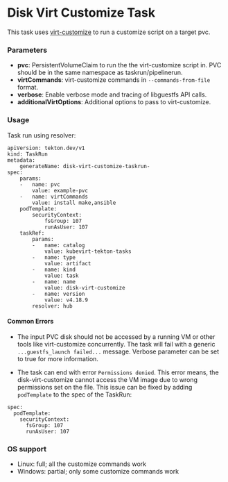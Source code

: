 # Disk Virt Customize Task

This task uses [virt-customize](https://libguestfs.org/virt-customize.1.html) to run a customize script on a target pvc.

### Parameters

- **pvc**: PersistentVolumeClaim to run the the virt-customize script in. PVC should be in the same namespace as taskrun/pipelinerun.
- **virtCommands**: virt-customize commands in `--commands-from-file` format.
- **verbose**: Enable verbose mode and tracing of libguestfs API calls.
- **additionalVirtOptions**: Additional options to pass to virt-customize.

### Usage

Task run using resolver:
```
apiVersion: tekton.dev/v1
kind: TaskRun
metadata:
    generateName: disk-virt-customize-taskrun-
spec:
    params:
    -   name: pvc
        value: example-pvc
    -   name: virtCommands
        value: install make,ansible
    podTemplate:
        securityContext:
            fsGroup: 107
            runAsUser: 107
    taskRef:
        params:
        -   name: catalog
            value: kubevirt-tekton-tasks
        -   name: type
            value: artifact
        -   name: kind
            value: task
        -   name: name
            value: disk-virt-customize
        -   name: version
            value: v4.18.9
        resolver: hub
```

#### Common Errors

- The input PVC disk should not be accessed by a running VM or other tools like virt-customize concurrently.
The task will fail with a generic `...guestfs_launch failed...` message.
Verbose parameter can be set to true for more information.

- The task can end with error `Permissions denied`. This error means, the disk-virt-customize cannot access the VM image due to wrong permissions set on the file. This issue can be fixed by adding `podTemplate` to the spec of the TaskRun:
```
spec:
  podTemplate:
    securityContext:
      fsGroup: 107
      runAsUser: 107
```

### OS support

- Linux: full; all the customize commands work
- Windows: partial; only some customize commands work
